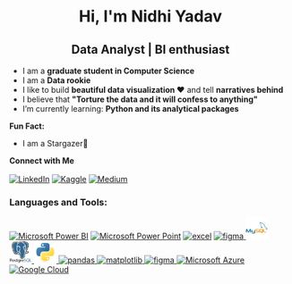 
<h1 align="center">Hi, I'm Nidhi Yadav</h1>
<h2 align="center"> Data Analyst | BI enthusiast  </h2>

- I am a **graduate student in Computer Science**
- I am a **Data rookie**
- I like to build  **beautiful data visualization ❤️** and tell **narratives behind**
- I believe that **"Torture the data and it will confess to anything"**
- I’m currently learning: **Python and its analytical packages**

**Fun Fact:**

- I am a Stargazer🌟

**Connect with Me**

<p align="left">
  <a href="https://www.linkedin.com/in/nidhi-yadav-1a97a81b1/" target="_blank"><img align="center" src="https://raw.githubusercontent.com/rahuldkjain/github-profile-readme-generator/master/src/images/icons/Social/linked-in-alt.svg" alt="LinkedIn" height="30" width="30" /></a>
  <a href="https://www.kaggle.com/nidhiy07" target="_blank"><img align="center" src="https://raw.githubusercontent.com/rahuldkjain/github-profile-readme-generator/master/src/images/icons/Social/kaggle.svg" alt="Kaggle" height="30" width="30" /></a>
  <a href="https://medium.com/@nidhiyadav200213" target="_blank"><img align="center" src="https://raw.githubusercontent.com/rahuldkjain/github-profile-readme-generator/master/src/images/icons/Social/medium.svg" alt="Medium" height="30" width="30" /></a>
</p>
  

<h3 align="left">Languages and Tools:</h3>
</a> <a href="https://powerbi.microsoft.com/en/" target="_blank" rel="noreferrer"> <img src="https://upload.wikimedia.org/wikipedia/commons/thumb/c/cf/New_Power_BI_Logo.svg/600px-New_Power_BI_Logo.svg.png?20210102182532" alt="Microsoft Power BI" width="40" height="40"/></a></a> <a href="https://www.microsoft.com/en-us/microsoft-365/powerpoint" target="_blank" rel="noreferrer"> <img src="https://upload.wikimedia.org/wikipedia/commons/3/3b/Microsoft_PowerPoint_Logo.png" alt="Microsoft Power Point" width="40" height="40"/></a> <a href="https://www.microsoft.com/en-us/microsoft-365/excel" target="_blank" rel="noreferrer"> <img src="https://upload.wikimedia.org/wikipedia/commons/thumb/3/34/Microsoft_Office_Excel_%282019%E2%80%93present%29.svg/2203px-Microsoft_Office_Excel_%282019%E2%80%93present%29.svg.png" alt="excel" width="40" height="40"/></a> <a href="https://www.canva.com/" target="_blank" rel="noreferrer"> <img src="https://www.vectorlogo.zone/logos/canva/canva-icon.svg" alt="figma" width="40" height="40"/>  </a> <a href="https://www.mysql.com/" target="_blank" rel="noreferrer"> <img src="https://raw.githubusercontent.com/devicons/devicon/master/icons/mysql/mysql-original-wordmark.svg" alt="mysql" width="40" height="40"/> </a> <a href="https://www.postgresql.org" target="_blank" rel="noreferrer"> <img src="https://raw.githubusercontent.com/devicons/devicon/master/icons/postgresql/postgresql-original-wordmark.svg" alt="postgresql" width="40" height="40"/> </a> <a href="https://www.python.org" target="_blank" rel="noreferrer"> <img src="https://raw.githubusercontent.com/devicons/devicon/master/icons/python/python-original.svg" alt="python" width="40" height="40"/>
</a> <a href="https://pandas.pydata.org/" target="_blank" rel="noreferrer"> <img src="https://numfocus.org/wp-content/uploads/2016/07/pandas-logo-300.png" alt="pandas" width="40" height="40"/> </a> <a href="https://matplotlib.org/" target="_blank" rel="noreferrer"> <img src="https://matplotlib.org/_static/logo_light.svg" alt="matplotlib" width="40" height="40"/>
</a>  <a href="https://www.figma.com/" target="_blank" rel="noreferrer"> <img src="https://www.vectorlogo.zone/logos/figma/figma-icon.svg" alt="figma" width="40" height="40"/> </a> <a href="https://azure.microsoft.com/en-us/" target="_blank" rel="noreferrer"> <img src="https://upload.wikimedia.org/wikipedia/commons/thumb/a/a8/Microsoft_Azure_Logo.svg/600px-Microsoft_Azure_Logo.svg.png" alt="Microsoft Azure" width="40" height="40"/> </a> <a href="https://cloud.google.com/" target="_blank" rel="noreferrer"> <img src="https://www.vectorlogo.zone/logos/google_cloud/google_cloud-icon.svg" alt="Google Cloud" width="40" height="40"/> 
 </a>


